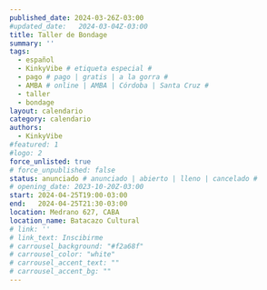 ```yaml
---
published_date: 2024-03-26Z-03:00
#updated_date:   2024-03-04Z-03:00
title: Taller de Bondage
summary: ''
tags:
  - español
  - KinkyVibe # etiqueta especial #
  - pago # pago | gratis | a la gorra #
  - AMBA # online | AMBA | Córdoba | Santa Cruz #
  - taller
  - bondage
layout: calendario
category: calendario
authors:
  - KinkyVibe
#featured: 1
#logo: 2
force_unlisted: true
# force_unpublished: false
status: anunciado # anunciado | abierto | lleno | cancelado #
# opening_date: 2023-10-20Z-03:00
start: 2024-04-25T19:00-03:00
end:   2024-04-25T21:30-03:00
location: Medrano 627, CABA
location_name: Batacazo Cultural
# link: ''
# link_text: Inscibirme
# carrousel_background: "#f2a68f"
# carrousel_color: "white"
# carrousel_accent_text: ""
# carrousel_accent_bg: ""
---
```

